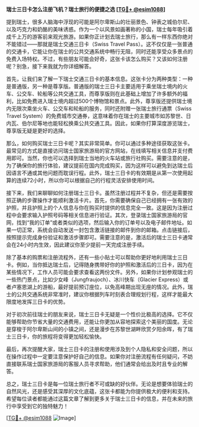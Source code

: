 **瑞士三日卡怎么注册飞机？瑞士旅行的便捷之选 [[TG💪+ @esim1088](https://t.me/s/esim1088)]**

提到瑞士，很多人脑海中浮现的可能是阿尔卑斯山的壮丽景色、钟表之城伯尔尼、以及巧克力和奶酪的美味诱惑。作为一个以风景如画著称的小国，瑞士每年吸引着成千上万的游客前来观光旅游。如果你正计划去瑞士旅行，那么有一样东西你绝对不能错过——那就是瑞士交通三日卡（Swiss Travel Pass）。这不仅仅是一张普通的交通卡，它能让你在瑞士的公共交通系统中畅行无阻，同时还能享受众多景点的免费入场特权。不过，有些朋友可能会好奇，这张卡该怎么购买？又该如何注册呢？别急，接下来我就为你详细解答。

首先，让我们来了解一下瑞士交通三日卡的基本信息。这张卡分为两种类型：一种是普通版，另一种是尊享版。普通版的瑞士三日卡主要适用于乘坐瑞士境内的火车、公交车、轮船等公共交通工具，而尊享版则在此基础上增加了许多额外的福利，比如免费进入瑞士境内超过500个博物馆和景点。此外，尊享版还提供瑞士境内无限次乘坐火车、公交车和轮船的服务，同时还附赠一张瑞士旅行通票（Swiss Travel System）的免费城市交通券，这意味着你在瑞士的主要城市如苏黎世、日内瓦、伯尔尼等地也能轻松换乘公共交通工具。因此，如果你打算深度游览瑞士，尊享版无疑是更好的选择。

那么，如何购买瑞士三日卡呢？其实非常简单。你可以通过多种途径获取这张卡。最常见的方式是直接访问瑞士国家旅游局的官方网站，在线填写相关信息并支付费用即可。当然，你也可以选择到瑞士当地的火车站或旅行社购买。需要注意的是，为了确保你的旅行体验，建议提前在国内完成购买，因为这样可以避免到达瑞士后因语言不通或其他问题而耽误行程。此外，瑞士三日卡的有效期是从第一次使用起算的连续72小时，所以你可以根据自己的行程灵活安排使用时间。

接下来，我们来聊聊如何注册瑞士三日卡。虽然注册过程并不复杂，但还是需要按照正确的步骤操作才能顺利激活卡片。首先，你需要确保自己已经拥有一张有效的护照，并且护照上的个人信息与你在购买时提供的信息完全一致。这是因为注册过程中会要求输入护照号码等相关信息进行验证。其次，登录瑞士国家旅游局的官网，找到“我的订单”或者类似的选项，然后输入你的订单号以及电子邮件地址。如果一切正常，系统会自动发送一封包含激活链接的邮件到你的邮箱。点击链接后，按照提示完成身份验证和激活步骤即可。需要注意的是，激活后的瑞士三日卡通常会在24小时内生效，因此建议你至少提前一天完成注册手续。

除了基本的购票和注册流程外，还有一些小贴士可以帮助你更好地利用瑞士三日卡。例如，当你抵达瑞士后，记得随身携带好你的护照和激活后的三日卡，因为在某些情况下，工作人员可能会要求查看这两份文件。另外，如果你计划参观瑞士的一些热门景点，比如少女峰（Jungfraujoch）、冰川快车（Glacier Express）或者卢塞恩湖上的游船，最好提前预订座位，以免高峰期出现无座的情况。此外，瑞士的公共交通系统非常准时，建议你根据列车时刻表合理规划行程，这样才能最大限度地发挥三日卡的优势。

对于初次前往瑞士的朋友来说，瑞士三日卡无疑是一个性价比极高的选择。它不仅能够帮助你节省大量的交通费用，还能让你更加从容地探索这个美丽的国度。无论是穿梭于阿尔卑斯山间的小镇之间，还是漫步在苏黎世湖畔欣赏夕阳余晖，有了瑞士三日卡，你的旅程将变得更加轻松愉快。

最后，再次提醒大家，瑞士三日卡的注册和使用涉及到个人隐私和安全问题，所以在操作过程中一定要注意保护好自己的信息。如果你对注册流程有任何疑问，不妨直接联系瑞士国家旅游局的客服人员寻求帮助，他们通常会给出及时且专业的解答。

总之，瑞士三日卡是每一位瑞士旅行者不可或缺的好伙伴。无论是想要体验瑞士的自然风光，还是感受其深厚的文化底蕴，这张卡都能为你提供极大的便利和支持。希望每位读者都能通过这篇文章了解到更多关于瑞士三日卡的信息，并在未来的旅行中享受到它的独特魅力！

[[TG💪+ @esim1088](https://t.me/s/esim1088) ![Image](https://i.postimg.cc/4NQfJmqS/Snipaste-2025-05-13-00-14-12.png)]